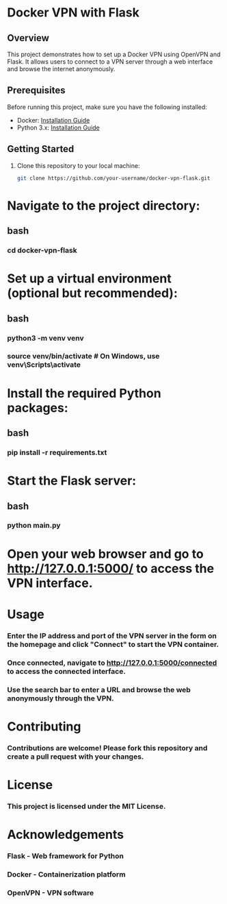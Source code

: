 # Docker VPN with Flask

## Overview

This project demonstrates how to set up a Docker VPN using OpenVPN and Flask. It allows users to connect to a VPN server through a web interface and browse the internet anonymously.

## Prerequisites

Before running this project, make sure you have the following installed:

- Docker: [Installation Guide](https://docs.docker.com/get-docker/)
- Python 3.x: [Installation Guide](https://www.python.org/downloads/)

## Getting Started

1. Clone this repository to your local machine:

   ```bash
   git clone https://github.com/your-username/docker-vpn-flask.git
# Navigate to the project directory:
## bash
### cd docker-vpn-flask
# Set up a virtual environment (optional but recommended):
## bash
### python3 -m venv venv
### source venv/bin/activate  # On Windows, use venv\Scripts\activate
# Install the required Python packages:
## bash
### pip install -r requirements.txt
# Start the Flask server:
## bash
### python main.py
# Open your web browser and go to http://127.0.0.1:5000/ to access the VPN interface.
# Usage
### Enter the IP address and port of the VPN server in the form on the homepage and click "Connect" to start the VPN container.
### Once connected, navigate to http://127.0.0.1:5000/connected to access the connected interface.
### Use the search bar to enter a URL and browse the web anonymously through the VPN.
# Contributing
### Contributions are welcome! Please fork this repository and create a pull request with your changes.

# License
### This project is licensed under the MIT License.

# Acknowledgements
### Flask - Web framework for Python
### Docker - Containerization platform
### OpenVPN - VPN software
